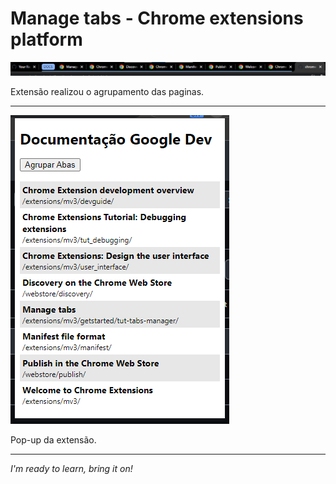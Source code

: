 # Manage tabs - Chrome extensions platform

![Tela de Lançamento](/chromeExtensionGerenciarAbas/readme/extension_group.png)

Extensão realizou o agrupamento das paginas.

---

![Tela de Lançamento](/chromeExtensionGerenciarAbas/readme/extension_popup.png)

Pop-up da extensão.

---

_I'm ready to learn, bring it on!_